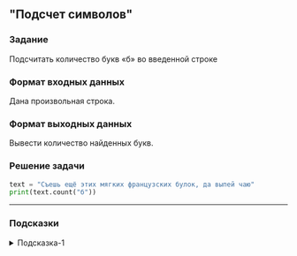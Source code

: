 ## "Подсчет символов"

### Задание

Подсчитать количество букв «б» во введенной строке

### Формат входных данных

Дана произвольная строка.

### Формат выходных данных

Вывести количество найденных букв.

### Решение задачи

```python
text = "Съешь ещё этих мягких французских булок, да выпей чаю"
print(text.count("б"))

```

---

### Подсказки

<details>
<summary>Подсказка-1</summary>
Для решения задачи найдите подходящий метод строки.
</details>
